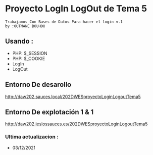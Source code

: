 # Proyecto LogIn LogOut de Tema 5

```
Trabajamos Con Bases de Datos Para hacer el login v.1
by :OUTMANE BOUHOU
```

## Usando :

* PHP: $_SESSION
* PHP: $_COOKIE
* LogIn
* LogOut

##  Entorno  De desarollo
 http://daw202.sauces.local/202DWESproyectoLoginLogoutTema5

## Entorno  De explotación 1 & 1
 http://daw202.ieslossauces.es/202DWESproyectoLoginLogoutTema5

### Ultima actualizacion :
* 03/12/2021
